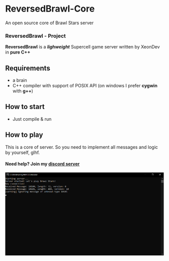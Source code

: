 # ReversedBrawl-Core
An open source core of Brawl Stars server

### ReversedBrawl - Project
**ReversedBrawl** is a ***lighweight*** Supercell game server written by XeonDev in **pure C++**

## Requirements
- a brain
- C++ compiler with support of POSIX API (on windows I prefer **cygwin** with **g++**)

## How to start
- Just compile & run

## How to play
This is a core of server. So you need to implement all messages and logic by yourself, glhf.

#### Need help? Join my [discord server](https://discord.gg/FqZda2BVYZ)

![screenshot](/screenshots/console.png?raw=true)
